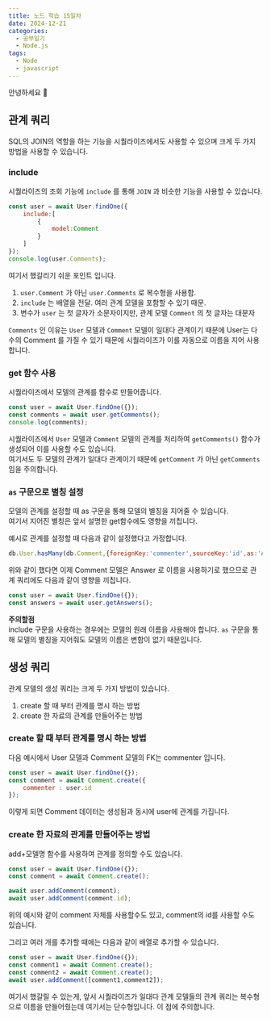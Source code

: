 ```yaml
---
title: 노드 학습 15일차
date: 2024-12-21
categories:
  - 공부일기
  - Node.js
tags:
  - Node
  - javascript
---
```

안녕하세요 🐸

## 관계 쿼리
SQL의 JOIN의 역할을 하는 기능을 시퀄라이즈에서도 사용할 수 있으며 크게 두 가지 방법을 사용할 수 있습니다.  

### include

시퀄라이즈의 조회 기능에 `include` 를 통해 `JOIN` 과 비슷한 기능을 사용할 수 있습니다.  

```javascript
const user = await User.findOne({
	include:[
		{
			model:Comment
		}
	]
});
console.log(user.Comments);

```

여기서 했갈리기 쉬운 포인트 입니다.  

1. `user.Comment` 가 아닌 `user.Comments` 로 복수형을 사용함.
2. `include` 는 배열을 전달. 여러 관계 모델을 포함할 수 있기 때문.
3. 변수가 `user` 는 첫 글자가 소문자이지만, 관계 모델 `Comment` 의 첫 글자는 대문자

`Comments` 인 이유는 `User` 모델과 `Comment` 모델이 일대다 관계이기 때문에 User는 다수의 Comment 를 가질 수 있기 때문에 시퀄라이즈가 이를 자동으로 이름을 지어 사용합니다.  

### get 함수 사용

시퀄라이즈에서 모델의 관계를 함수로 만들어줍니다.  

```javascript
const user = await User.findOne({});
const comments = await user.getComments();
console.log(comments);
```

시퀄라이즈에서 `User` 모델과 `Comment` 모델의 관계를 처리하여 `getComments()` 함수가 생성되어 이를 사용할 수도 있습니다.  
여기서도 두 모델의 관계가 일대다 관계이기 때문에 `getComment` 가 아닌 `getComments` 임을 주의합니다.  

### `as` 구문으로 별칭 설정
모델의 관계를 설정할 때 as 구문을 통해 모델의 별칭을 지어줄 수 있습니다.  
여기서 지어진 별칭은 앞서 설명한 get함수에도 영향을 끼칩니다.  

예시로 관계를 설정할 때 다음과 같이 설정했다고 가정합니다.  

```javascript
db.User.hasMany(db.Comment,{foreignKey:'commenter',sourceKey:'id',as:'Answers'})
```

위와 같이 했다면 이제 Comment 모델은 Answer 로 이름을 사용하기로 했으므로 관계 쿼리에도 다음과 같이 영향을 끼칩니다.  

```javascript
const user = await User.findOne({});
const answers = await user.getAnswers();
```

**주의할점**  
include 구문을 사용하는 경우에는 모델의 원래 이름을 사용해야 합니다.  `as` 구문을 통해 모델의 별칭을 지어줘도 모델의 이름은 변함이 없기 때문입니다.  

## 생성 쿼리

관계 모델의 생성 쿼리는 크게 두 가지 방법이 있습니다.  

1. create 할 때 부터 관계를 명시 하는 방법
2. create 한 자료의 관계를 만들어주는 방법

### create 할 때 부터 관계를 명시 하는 방법

다음 예시에서 User 모델과 Comment 모델의 FK는 commenter 입니다.  

```javascript
const user = await User.findOne({});
const comment = await Comment.create({
	commenter : user.id
});
```

이렇게 되면 Comment 데이터는 생성됨과 동시에 user에 관계를 가집니다.  

### create 한 자료의 관계를 만들어주는 방법

add+모델명 함수를 사용하여 관계를 정의할 수도 있습니다.  

```javascript
const user = await User.findOne({});
const comment = await Comment.create();

await user.addComment(comment);
await user.addComment(comment.id);
```

위의 예시와 같이 comment 자체를 사용할수도 있고, comment의 id를 사용할 수도 있습니다.  

그리고 여러 개를 추가할 때에는 다음과 같이 배열로 추가할 수 있습니다.  

```javascript
const user = await User.findOne({});
const comment1 = await Comment.create();
const comment2 = await Comment.create();
await user.addComment([comment1,comment2]);
```

여기서 했갈릴 수 있는게, 앞서 시퀄라이즈가 일대다 관계 모델들의 관계 쿼리는 복수형으로 이름을 만들어줬는데 여기서는 단수형입니다.  이 점에 주의합니다.